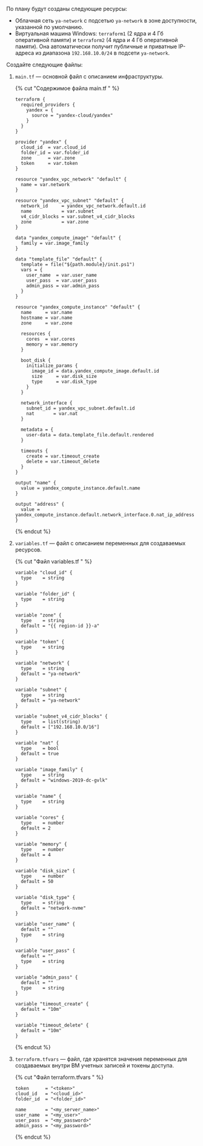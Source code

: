 По плану будут созданы следующие ресурсы:

* Облачная сеть `ya-network` с подсетью `ya-network` в зоне доступности, указанной по умолчанию.
* Виртуальная машина Windows: `terraform1` (2 ядра и 4 Гб оперативной памяти) и `terraform2` (4 ядра и 4 Гб оперативной памяти). Она автоматически получит публичные и приватные IP-адреса из диапазона `192.168.10.0/24` в подсети `ya-network`.

Создайте следующие файлы:

1. `main.tf` — основной файл с описанием инфраструктуры.

    {% cut "Содержимое файла main.tf " %}

        
    ```hcl
    terraform {
      required_providers {
        yandex = {
          source = "yandex-cloud/yandex"
        }
      }
    }
    
    provider "yandex" {
      cloud_id  = var.cloud_id
      folder_id = var.folder_id
      zone      = var.zone
      token     = var.token
    }
    
    resource "yandex_vpc_network" "default" {
      name = var.network
    }
    
    resource "yandex_vpc_subnet" "default" {
      network_id     = yandex_vpc_network.default.id
      name           = var.subnet
      v4_cidr_blocks = var.subnet_v4_cidr_blocks
      zone           = var.zone
    }
    
    data "yandex_compute_image" "default" {
      family = var.image_family
    }
    
    data "template_file" "default" {
      template = file("${path.module}/init.ps1")
      vars = {
        user_name  = var.user_name
        user_pass  = var.user_pass
        admin_pass = var.admin_pass
      }
    }
    
    resource "yandex_compute_instance" "default" {
      name     = var.name
      hostname = var.name
      zone     = var.zone
    
      resources {
        cores  = var.cores
        memory = var.memory
      }
    
      boot_disk {
        initialize_params {
          image_id = data.yandex_compute_image.default.id
          size     = var.disk_size
          type     = var.disk_type
        }
      }
    
      network_interface {
        subnet_id = yandex_vpc_subnet.default.id
        nat       = var.nat
      }
    
      metadata = {
        user-data = data.template_file.default.rendered
      }
    
      timeouts {
        create = var.timeout_create
        delete = var.timeout_delete
      }
    }
    
    output "name" {
      value = yandex_compute_instance.default.name
    }
    
    output "address" {
      value = yandex_compute_instance.default.network_interface.0.nat_ip_address
    }
    ```


    {% endcut %}


1. `variables.tf` — файл с описанием переменных для создаваемых ресурсов.

    {% cut "Файл variables.tf " %}

    ```hcl
    variable "cloud_id" {
      type    = string
    }
    
    variable "folder_id" {
      type    = string
    }
    
    variable "zone" {
      type    = string
      default = "{{ region-id }}-a"
    }
    
    variable "token" {
      type    = string
    }
    
    variable "network" {
      type    = string
      default = "ya-network"
    }
    
    variable "subnet" {
      type    = string
      default = "ya-network"
    }
    
    variable "subnet_v4_cidr_blocks" {
      type    = list(string)
      default = ["192.168.10.0/16"]
    }
    
    variable "nat" {
      type    = bool
      default = true
    }
    
    variable "image_family" {
      type    = string
      default = "windows-2019-dc-gvlk"
    }
    
    variable "name" {
      type    = string
    }
    
    variable "cores" {
      type    = number
      default = 2
    }
    
    variable "memory" {
      type    = number
      default = 4
    }
    
    variable "disk_size" {
      type    = number
      default = 50
    }
    
    variable "disk_type" {
      type    = string
      default = "network-nvme"
    }
    
    variable "user_name" {
      default = ""
      type    = string
    }
    
    variable "user_pass" {
      default = ""
      type    = string
    }
    
    variable "admin_pass" {
      default = ""
      type    = string
    }
    
    variable "timeout_create" {
      default = "10m"
    }
    
    variable "timeout_delete" {
      default = "10m"
    }
    ```

    {% endcut %}

1. `terraform.tfvars` — файл, где хранятся значения переменных для создаваемых внутри ВМ учетных записей и токены доступа.

    {% cut "Файл terraform.tfvars " %}

    ```
    token      = "<token>"
    cloud_id   = "<cloud_id>"
    folder_id  = "<folder_id>"
    
    name       = "<my_server_name>"
    user_name  = "<my_user>"
    user_pass  = "<my_password>"
    admin_pass = "<my_password>"
    ```

    {% endcut %}

